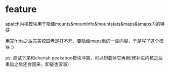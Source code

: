 # feature

apatch内核模块用于隐藏mounts&mountinfo&mountstats&maps&smaps内的特征

用完frida之后完美校园老是打不开，要隐藏maps里的一些内容，于是写了这个模块 :)

ps: 测试下来和cherish peekaboo模块冲突，可以卸载掉它再用(修补进内核之后重启之后还会回来，卸载也没事)
